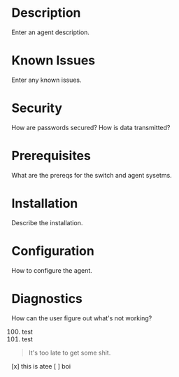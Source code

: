 # Description

Enter an agent description.

# Known Issues

Enter any known issues.

# Security 

How are passwords secured? How is data transmitted?

# Prerequisites

What are the prereqs for the switch and agent sysetms.

# Installation

Describe the installation.

# Configuration

How to configure the agent.

# Diagnostics

How can the user figure out what's not working?

100. test
1. test

> It's too late to get some shit.

[x] this is atee
[ ] boi

